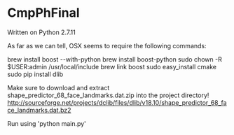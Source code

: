 # CmpPhFinal


Written on Python 2.7.11


As far as we can tell, OSX seems to require the following commands:

brew install boost --with-python
brew install boost-python
sudo chown -R $USER:admin /usr/local/include
brew link boost
sudo easy_install cmake
sudo pip install dlib

Make sure to download and extract shape_predictor_68_face_landmarks.dat.zip into the project directory!
http://sourceforge.net/projects/dclib/files/dlib/v18.10/shape_predictor_68_face_landmarks.dat.bz2


Run using 'python main.py'
